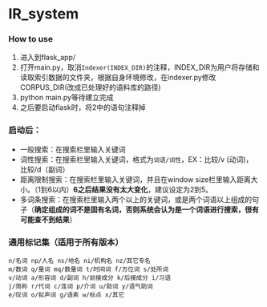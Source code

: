 # IR_system



### How to use

1. 进入到flask_app/
2. 打开main.py，取消`Indexer(INDEX_DIR)`的注释，INDEX_DIR为用户将存储和读取索引数据的文件夹，根据自身环境修改，在indexer.py修改CORPUS_DIR(改成已处理好的语料库的路径)
3. python main.py等待建立完成
4. 之后要启动flask时，将2中的语句注释掉



### 启动后：

- 一般搜索：在搜索栏里输入关键词
- 词性搜索：在搜索栏里输入关键词，格式为`词语/词性`，EX：比较/v (动词)， 比较/d（副词）
- 距离限制搜索：在搜索栏里输入关键词，并且在window size栏里输入距离大小。（1到6以内）**6之后结果没有太大变化**，建议设定为2到5。
- 多词条搜索：在搜索栏里输入两个以上的关键词，或是两个词语以上组成的句子（**确定组成的词不是固有名词，否则系统会认为是一个词语进行搜索，很有可能查不到结果**）

### 通用标记集（适用于所有版本）

```
n/名词 np/人名 ns/地名 ni/机构名 nz/其它专名
m/数词 q/量词 mq/数量词 t/时间词 f/方位词 s/处所词
v/动词 a/形容词 d/副词 h/前接成分 k/后接成分 i/习语 
j/简称 r/代词 c/连词 p/介词 u/助词 y/语气助词
e/叹词 o/拟声词 g/语素 w/标点 x/其它
```

